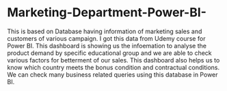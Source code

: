 # Marketing-Department-Power-BI-
This is based on Database having information of marketing sales and customers of various campaign. I got this data from Udemy course for Power BI. 
This dashboard is showing us the infoemation to analyse the product demand by specific educational group and we are able to check various factors for betterment of our sales.
This dashboard also helps us to know which country meets the bonus condition and contractual conditions. 
We can check many business related queries using this database in Power BI. 
